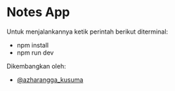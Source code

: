 # Notes App
Untuk menjalankannya ketik perintah berikut diterminal:
- npm install
- npm run dev

Dikembangkan oleh:
- [@azharangga_kusuma](https://instagram.com/azharangga_kusuma)